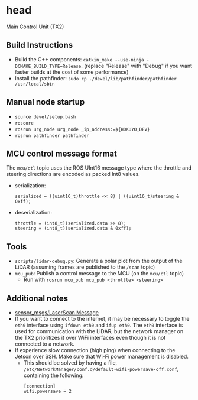 # head
Main Control Unit (TX2)

## Build Instructions

- Build the C++ components: `catkin_make --use-ninja -DCMAKE_BUILD_TYPE=Release`. (replace "Release" with "Debug" if you want faster builds at the cost of some performance)
- Install the pathfinder: `sudo cp ./devel/lib/pathfinder/pathfinder /usr/local/sbin`

## Manual node startup

- `source devel/setup.bash`
- `roscore`
- `rosrun urg_node urg_node _ip_address:=${HOKUYO_DEV}`
- `rosrun pathfinder pathfinder`

## MCU control message format

The `mcu/ctl` topic uses the ROS UInt16 message type where the throttle and steering directions are encoded as packed Int8 values.
- serialization:
  ```
  serialized = ((uint16_t)throttle << 8) | ((uint16_t)steering & 0xff);
  ```
- deserialization:
  ```
  throttle = (int8_t)(serialized.data >> 8);
  steering = (int8_t)(serialized.data & 0xff);
  ```

## Tools

- `scripts/lidar-debug.py`: Generate a polar plot from the output of the LiDAR (assuming frames are published to the `/scan` topic)
- `mcu_pub`: Publish a control message to the MCU (on the `mcu/ctl` topic)
  - Run with `rosrun mcu_pub mcu_pub <throttle> <steering>`

## Additional notes

- [sensor_msgs/LaserScan Message](http://docs.ros.org/en/api/sensor_msgs/html/msg/LaserScan.html)
- If you want to connect to the internet, it may be necessary to toggle the `eth0` interface using `ifdown eth0` and `ifup eth0`. The `eth0` interface is used for communication with the LiDAR, but the network manager on the TX2 prioritizes it over WiFi interfaces even though it is not connected to a network.
- If experience slow connection (high ping) when connecting to the Jetson over SSH. Make sure that Wi-Fi power management is disabled.
  - This should be solved by having a file, `/etc/NetworkManager/conf.d/default-wifi-powersave-off.conf`, containing the following:
    ```
    [connection]
    wifi.powersave = 2
    ```
